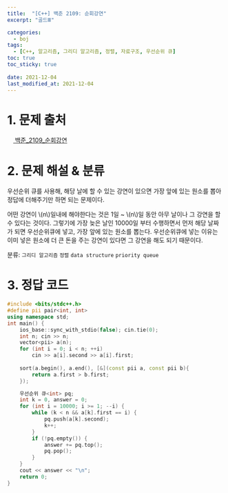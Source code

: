 ```yaml
---
title:  "[C++] 백준 2109: 순회강연"
excerpt: "골드Ⅲ"

categories:
  - boj
tags:
  - [C++, 알고리즘, 그리디 알고리즘, 정렬, 자료구조, 우선순위 큐]
toc: true
toc_sticky: true
 
date: 2021-12-04
last_modified_at: 2021-12-04
---
```


# 1. 문제 출처
[<img src="https://static.solved.ac/tier_small/13.svg" style="width: 1em"> 백준_2109_순회강연](https://www.acmicpc.net/problem/2109)

# 2. 문제 해설 & 분류
우선순위 큐를 사용해, 해당 날에 할 수 있는 강연이 있으면 가장 앞에 있는 원소를 뽑아 정답에 더해주기만 하면 되는 문제이다.

어떤 강연이 \\(n\\)일내에 해야한다는 것은 1일 ~ \\(n\\)일 동안 아무 날이나 그 강연을 할 수 있다는 것이다. 그렇기에 가장 늦은 날인 10000일 부터 수행하면서 먼저 해당 날짜가 되면 우선순위큐에 넣고, 가장 앞에 있는 원소를 뽑는다. 우선순위큐에 넣는 이유는 이미 넣은 원소에 더 큰 돈을 주는 강연이 있다면 그 강연을 해도 되기 때문이다.

분류: `그리디 알고리즘` `정렬` `data structure` `priority queue`

# 3. 정답 코드
```cpp
#include <bits/stdc++.h>
#define pii pair<int, int>
using namespace std;
int main() {
    ios_base::sync_with_stdio(false); cin.tie(0);
    int n; cin >> n;
    vector<pii> a(n);
    for (int i = 0; i < n; ++i)
        cin >> a[i].second >> a[i].first;
    
    sort(a.begin(), a.end(), [&](const pii a, const pii b){
        return a.first > b.first;
    });

    우선순위 큐<int> pq;
    int k = 0, answer = 0;
    for (int i = 10000; i >= 1; --i) {
        while (k < n && a[k].first == i) {
            pq.push(a[k].second);
            k++;
        }
        if (!pq.empty()) {
            answer += pq.top();
            pq.pop();
        }
    }
    cout << answer << "\n";
    return 0;
}
```


